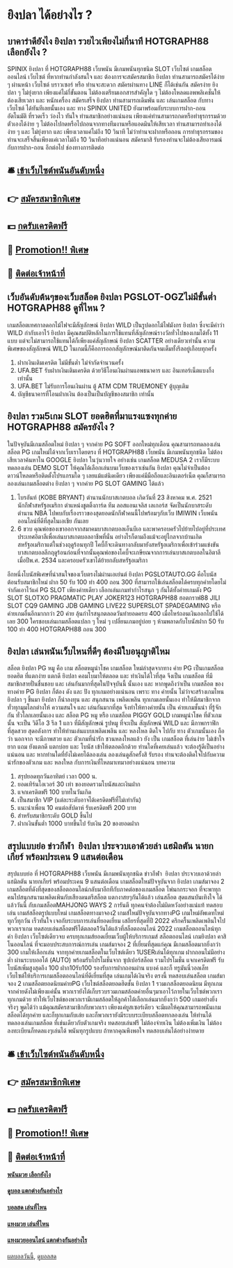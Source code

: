 # ยิงปลา ได้อย่างไร ?
## บาคาร่าดียังไง ยิงปลา รวยไวเพียงไม่กี่นาที HOTGRAPH88 เลือกยังไง ?
SPINIX ยิงปลา ที่ HOTGRAPH88 เว็บพนัน มีเกมพนันทุกชนิด SLOT เว็บไซต์ เกมสล็อตออนไลน์ เว็บไซต์ ที่หากท่านกำลังสนใจ และ ต้องการจะสมัครสมาชิก ยิงปลา ท่านสามารถสมัครได้ง่าย ๆ ผ่านหน้า เว็บไซต์ บราวเซอร์ หรือ ท่านจะสะดวก สมัครผ่านทาง LINE ก็ได้เช่นกัน สมัครง่าย ยิงปลา ๆ ไม่ยุ่งยาก เพียงแค่ไม่กี่ขั้นตอน ไม่ต้องเตรียมเอกสารสำคัญใด ๆ ไม่ต้องโหลดแอพพลิเคชั่นให้ต้องเสียเวลา และ หนักเครื่อง สมัครเสร็จ ยิงปลา ท่านสามารถเดิมพัน และ เล่นเกมสล็อต กับทาง เว็บไซต์ ได้ทันทีเลยนั้นเอง และ ทาง SPINIX UNITED ยังมาพร้อมกับระบบการฝาก-ถอน อัตโนมัติ ที่รวดเร็ว ว่องไว ทันใจ ท่านสมาชิกอย่างแน่นอน เพียงแค่ท่านสามารถกดหรือทำธุรกรรมด้วย ตัวเองได้ง่าย ๆ ไม่ต้องไปกดหรือไปถอนจากทางทีมงานหรือแอดมินให้เสียเวลา ท่านสามารถทำเองได้ง่าย ๆ และ ไม่ยุ่งยาก และ เพียงเวลาแค่ไม่ถึง 10 วินาที ไม่ว่าท่านจะฝากหรือถอน การทำธุรกรรมของท่านจะเสร็จสิ้นเพียงแค่เวลาไม่ถึง 10 วินาทีอย่างแน่นอน สมัครมาสิ รับรองท่านจะไม่ต้องเสียอารมณ์ กับการฝาก-ถอน อีกต่อไป
ช่องทางการติดต่อ

## 🛎 [เข้าเว็บไซต์พนันอันดับหนึ่ง](https://bit.ly/3SdLNi2)
## 👉 [สมัครสมาชิกพิเศษ](https://bit.ly/3SdLNi2)
## 💵 [กดรับเครดิตฟรี](https://bit.ly/3dyRKHj)
## 👑 [Promotion!! พิเศษ](https://bit.ly/3dyRKHj)
## 📱 [ติดต่อเจ้าหน้าที่](https://bit.ly/3dyRKHj)

## เว็บอันดับต้นๆของเว็บสล็อต ยิงปลา PGSLOT-OGZไม่มีขั้นต่ำ HOTGRAPH88 ดูที่ไหน ?
เกมสล็อตเทศกาลดอกไม้ไฟจะมีสัญลักษณ์ ยิงปลา WILD เป็นรูปดอกไม้ไฟมังกร ยิงปลา ซึ่งจะมีคำว่า WILD กำกับเอาไว้ ยิงปลา มีคุณสมบัติหลักในการใช้แทนที่สัญลักษณ์รางวัลทั่วไปของเกมได้ทั้ง 11 แบบ แต่จะไม่สามารถใช้แทนได้ก็เพียงแค่สัญลักษณ์ ยิงปลา SCATTER อย่างเดียวเท่านั้น ความพิเศษของสัญลักษณ์ WILD ในเกมนี้ก็คือการออกสัญลักษณ์มาติดกันจนเต็มทั้งรีลอยู่เกือบทุกครั้ง
1. ฝากเงินเติมเครดิต ไม่มีขั้นต่ำ ไม่จำกัดจำนวนครั้ง
2. UFA.BET รับฝากเงินเติมเครดิต ด้วยวิธีโอนเงินผ่านแอพธนาคาร และ อินเทอร์เน็ตแบงกิ้ง เท่านั้น
3. UFA.BET ไม่รับการโอนเงินผ่าน ตู้ ATM CDM TRUEMONEY ตู้บุญเติม
4. บัญชีธนาคารที่โอนฝากเงิน ต้องเป็นเป็นบัญชีของสมาชิก เท่านั้น

## ยิงปลา รวม5เกม SLOT ยอดฮิตที่มาแรงแซงทุกค่าย HOTGRAPH88 สมัครยังไง ?
ในปัจจุบันมีเกมสล็อตใหม่ ยิงปลา ๆ จากค่าย PG SOFT ออกใหม่ทุกเดือน คุณสามารถทดลองเล่นสล็อต PG เกมใหม่ได้จากเว็บเราโดยตรง ที่ HOTGRAPH88 เว็บพนัน มีเกมพนันทุกชนิด ไม่ต้องเสียเวลาค้นหาใน GOOGLE ยิงปลา ในวุ่นวายใจ อย่างเช่น เกมสล็อต MEDUSA 2 เราก็มีระบบทดลองเล่น DEMO SLOT ให้คุณได้เลือกเล่นบนเว็บของเราเช่นกัน ยิงปลา คุณไม่จำเป็นต้องดาวน์โหลดหรือติดตั้งโปรแกรมใด ๆ เลยแม้แต่นิดเดียว เพียงแค่มีมือถือและอินเตอร์เน็ต คุณก็สามารถลองเล่นเกมสล็อตต่าง ยิงปลา ๆ จากค่าย PG SLOT GAMING ได้แล้ว
1. ไบรอันท์ (KOBE BRYANT) ตำนานนักบาสเกตบอล เกิดวันที่ 23 สิงหาคม พ.ศ. 2521 นักกีฬาสหรัฐอเมริกา ตำแหน่งชูตติ้งการ์ด ทีม ลอสแอนเจลิส เลเกอร์ส จัดเป็นนักบาสระดับตำนาน NBA ไปพบกับเรื่องราวของสุดยอดนักกีฬาคนนี้ไปพร้อมๆกับเว็บ IMIWIN เว็บพนันออนไลน์ที่ดีที่สุดในเอเชีย กันเลย
2. 6 ขวบ คุณพ่อของเขาออกจากสมาคมบาสเกตบอลเอ็นบีเอ และพาครอบครัวไปย้ายไปอยู่ที่ประเทศประเทศอิตาลีเพื่อเล่นบาสเกตบอลอาชีพที่นั่น อย่างไรก็ตามถึงแม้จะอยู่ไกลจากบ้านเกิดสหรัฐอเมริกาแต่ในช่วงฤดูร้อนทุกปี โคบี้ก็จะเดินทางกลับมายังสหรัฐอเมริกาเพื่อเข้าร่วมแข่งขันบาสเกตบอลลีกฤดูร้อนก่อนที่จากนั้นคุณพ่อของโคบี้จะเกษียณจากการเล่นบาสเกตบอลในอิตาลีเมื่อปีพ.ศ. 2534 และครอบครัวเขาได้ย้ายกลับสหรัฐอเมริกา

อีกหนึ่งโบนัสพิเศษที่น่าสนใจของเว็บตรงไม่ผ่านเอเย่นต์ ยิงปลา PGSLOTAUTO.GG คือโบนัสต้อนรับสมาชิกใหม่ ฝาก 50 รับ 100 ทํา 400 ถอน 300 ที่สามารถใช้เล่นสล็อตได้ครบทุกค่ายโดยไม่จำกัดเอาไว้แค่ PG SLOT เพียงค่ายเดียว เลือกเล่นเกมทำกำไรสนุก ๆ กันได้ทั้งค่ายเกมดัง PG SLOT SLOTXO PRAGMATIC PLAY JOKER123 HOTGRAPH88 ฮอตกราฟ88 JILI SLOT CQ9 GAMING JDB GAMING LIVE22 SUPERSLOT SPADEGAMING หรือค่ายเกมอื่นอีกมากกว่า 20 ค่าย ลุ้นกำไรสนุกตลอดวันทำยอดครบ 400 เมื่อไหร่ถอนเงินออกไปใช้ได้เลย 300 ใครชอบเล่นเกมสล็อตแปลก ๆ ใหม่ ๆ เปลี่ยนเกมอยู่บ่อย ๆ ห้ามพลาดกับโบนัสฝาก 50 รับ 100 ทํา 400 HOTGRAPH88 ถอน 300

## ยิงปลา เล่นพนันเว็บไหนที่ดีๆ ต้องมีใบอนุญาติไหม
สล็อต ยิงปลา PG หมู คือ เกม สล็อตหมูนำโชค เกมสล็อต ใหม่ล่าสุดจากทาง ค่าย PG เป็นเกมสล็อต ยอดฮิต ที่แตกง่าย แตกดี ยิงปลา คอมโบมาให้ตลอด และ ทำเงินได้ไวที่สุด จึงเป็น เกมสล็อต ที่มีสมาชิกสายปั่นชื่นชอบ และ เล่นกันมากที่สุดในปัจจุบันนี้ นั้นเอง และ หากพูดถึงว่าเป็น เกมสล็อต ของทางค่าย PG ยิงปลา ก็ต้อง ดัง และ ปัง ทุกเกมอย่างแน่นอน เพราะ ทาง ค่ายนั้น ไม่ว่าจะสร้างเกมไหน ยิงปลา ๆ ขึ้นมา ยิงปลา ก็น่าลงทุน และ สนุกสนาน เพลิดเพลิน ทุกเกมเลยนั้นเอง ทำให้มีสมาชิกจากทั่วทุกมุมโลกต่างให้ ความสนใจ และ เล่นกันมากที่สุด จึงทำให้ทางค่ายนั้น เป็น ค่ายเกมชั้นนำ ที่รู้จักกัน ทั่วโลกเลยนั้นเอง และ สล็อต PG หมู หรือ เกมสล็อต PIGGY GOLD เกมหมูนำโชค ที่ตัวเกมนั้น จะเป็น วิดีโอ 3 รีล 1 แถว ที่มีสัญลักษณ์ รูปหมู ที่จะเป็น สัญลักษณ์ WILD และ มีภาพกราฟิก ที่สุดสวย สุดอลังการ ทำให้ท่านเล่นแบบเพลิดเพลิน และ หลงใหล ติดใจ ไปกับ ทาง ตัวเกมนั้นเอง ถือ ว่า นอกจาก จะมีภาพสวย และ ตัวเกมที่น่ารัก ชวนหลงใหลแล้ว ยัง เป็น เกมสล็อต ที่เล่นง่าย ไม่เข้าใจยาก แถม ยังแตกดี แตกบ่อย และ โบนัส เข้าให้ตลอดอีกด้วย ท่านใดที่เคยเล่นแล้ว จะต้องรู้ดีเป็นอย่างแน่นอน และ หากท่านใดที่ยังไม่เคยได้ลองเล่น ลองเล่นดูสักครั้งสิ รับรอง ท่านจะต้องติดใจไปกับความน่ารักของตัวเกม และ หลงใหล กับการเงินที่ไหลมาเทมาอย่างแน่นอน
บทความ
1. สรุปยอดทุกวันอาทิตย์ เวลา 000 น.
2. ยอดเทิร์นโอเวอร์ 30 เท่า ของยอดรวมโบนัสและเงินฝาก
3. แจกเครดิตฟรี 100 บาทในวันเกิด
4. เป็นสมาชิก VIP (แต่ละระดับอาจได้เครดิตฟรีที่ไม่เท่ากัน)
5. แนะนำเพื่อน 10 คนต่อสัปดาห์ รับเครดิตฟรี 200 บาท
6. สำหรับสมาชิกระดับ GOLD ขึ้นไป
7. ฝากเงินขั้นต่ำ 1000 บาทขึ้นไป รับเงิน 20 ของยอดฝาก

## สรุปแบบย่อ ข่าวกีฬา  ยิงปลา ประจวบเอาด้วยล่า แฮมิลตัน นายกเกียร์ พร้อมประเคน 9 แสนต่อเดือน
สรุปแบบย่อ ที่ HOTGRAPH88 เว็บพนัน มีเกมพนันทุกชนิด ข่าวกีฬา  ยิงปลา ประจวบเอาด้วยล่า แฮมิลตัน นายกเกียร์ พร้อมประเคน 9 แสนต่อเดือน เกมสล็อตใหม่ปัจจุบันจาก ยิงปลา เกมส์มาจอง 2 เกมสล็อตที่ดังที่สุดของสล็อตออนไลน์กลับมาอีกทีกับภาคต่อของเกมสล็อต ไพ่นกกระจอก ที่จะพาทุกคนไปสนุกสนานเพลิดเพินกับเสียงดนตรีสล็อต แตกงาสยๆกันได้แล้ว เล่นสล็อต สุดแสนบันเทิงใจ ได้แล้ววันนี้ กับเกมสล็อตMAHJONG WAYS 2 การันตี ทุกคนจำต้องไม่ผิดหวังอย่างแน่แท้ ทดสอบเล่น เกมส์สล็อตรูปแบบใหม่ เกมสล็อตทางมาจอง2 เกมส์ใหม่ปัจจุบันจากทางPG เกมใหม่อัพเดทใหม่ทุกวี่ทุกวัน เร็วทันใจ เจอกับระบบการเล่นที่ยอดเยี่ยม เสถียรที่สุดที่ปี 2022 ครึกครื้นเพลิดเพลินใจไปพวกเราเกม ทดสอบเล่นสล็อตฟรีได้ตลอด1วันได้แล้วที่สล็อตออนไลน์ 2022 เกมสล็อตออนไลน์ทุกค่า ยิงปลา เว็บไซต์เดียวจบ ครบทุกเกมส์ยอดเยี่ยมเว็บผู้ให้บริการเกมส์ สล็อตออนไลน์ เกมยิงปลา คาสิโนออนไลน์ ที่จะมอบประสบการณ์การเล่น เกมส์มาจอง 2 ที่เยี่ยมที่สุดแก่คุณ มีเกมสล็อตมากยิ่งกว่า 300 เกมให้เลือกเล่น จากทุกค่ายเกมสล็อตในเว็บไซต์เดียว 1USERเล่นได้ทุกเกม ฝากถอนไม่มีอย่างต่ำ ผ่านระบบออโต้ (AUTO) พร้อมรับโปรโมชั่นจาก ซุปเปอร์สล็อต รวมโปรโมชั่น แจกเครดิตฟรี รับโบนัสเพิ่มสูงสุดถึง 100 ฝาก10รับ100 รองรับการฝากถอนผ่าน แบงค์ และก็ ทรูมันนี่วอลเล็ท เว็บไซต์ให้บริการเกมสล็อตออนไลน์ที่ดีเยี่ยมที่สุด เล่นเกมได้เงินจริง ตรงนี้ ทดสอบเล่นสล็อต เกมส์มาจอง 2 เกมสล็อตยอดนิยมค่ายPG เว็บไซต์สล็อตยอดฮิตชั้น ยิงปลา 1 รวมเกสล็อตยอดนิยม มีทุกเกมจากค่ายดังไม่เพียงแค่นั้น พวกเรายังได้เก็บรวบรวมเกมสล้อตค่ายอื่นๆมาเอาไว้ภายในเว็บไซต์พวกเราทุกเกมด้วย ทำให้เว็บไซต์ของพวกเรามีเกมสล้อตให้ลูกค้าได้เลือกเล่นมากยิ่งกว่า 500 เกมอย่างยิ่งจริงๆ พูดได้ว่า แม้คุณสมัครสามาชิกกับพวกเรา เพียงแค่ยูสเซอร์เดียว จะมีผลให้คุณสามารถพนันเกมสล็อตได้ทุกค่าย และก็ทุกเกมกับเล่ย และก็พวกเรายังมีระบบระเบียบสล็อตทกลองเล่น ให้ท่านได้ทดลองเล่นเกมสล็อต ที่เช่นเดียวกับตัวเกมจริง ทดสอบเล่นฟรี ไม่ต้องจ่ายเงิน ไม่ต้องเพิ่มเงิน ไม่ต้องลงทะเบียนก็ทดลแงๆเล่นได้ พนันทุกรูปแบบ ถ้าหากคุณพึงพอใจ ทดสอบเล่นได้อย่างง่ายดาย

## 🛎 [เข้าเว็บไซต์พนันอันดับหนึ่ง](https://bit.ly/3SdLNi2)
## 👉 [สมัครสมาชิกพิเศษ](https://bit.ly/3SdLNi2)
## 💵 [กดรับเครดิตฟรี](https://bit.ly/3dyRKHj)
## 👑 [Promotion!! พิเศษ](https://bit.ly/3dyRKHj)
## 📱 [ติดต่อเจ้าหน้าที่](https://bit.ly/3dyRKHj)

#### [พนันมวย เลือกยังไง](https://atom.io/themes/พนันมวย%20เลือกยังไง)
#### [ดูบอล แตกต่างกันอย่างไร](https://atom.io/themes/ดูบอล%20แตกต่างกันอย่างไร)
#### [บอลสด เล่นที่ไหน](https://atom.io/themes/บอลสด%20เล่นที่ไหน)
#### [แทงมวย เล่นที่ไหน](https://atom.io/themes/แทงมวย%20เล่นที่ไหน)
#### [แทงมวยออนไลน์ แตกต่างกันอย่างไร](https://atom.io/themes/แทงมวยออนไลน์%20แตกต่างกันอย่างไร)

[ผลบอลวันนี้](https://siamsport.tv "ผลบอลวันนี้"), [ดูบอลสด](https://siamsport.tv/ดูบอลสด "ดูบอลสด")